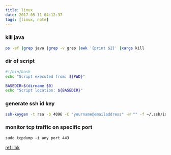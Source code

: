 ```yaml
---
title: linux
date: 2017-05-11 04:12:37
tags: [linux, note]
---
```

### kill java
```bash
ps -ef |grep java |grep -v grep |awk '{print $2}' |xargs kill
```
### dir of script
```bash
#!/bin/bash
echo "Script executed from: ${PWD}"

BASEDIR=$(dirname $0)
echo "Script location: ${BASEDIR}"
```

### generate ssh id key
```bash
ssh-keygen -t rsa -b 4096 -C "yourname@emailaddress" -N "" -f ~/.ssh/id_rsa
```

### monitor tcp traffic on specific port
```
sudo tcpdump -i any port 443
```
[ref link](https://superuser.com/questions/604998/monitor-tcp-traffic-on-specific-port)

